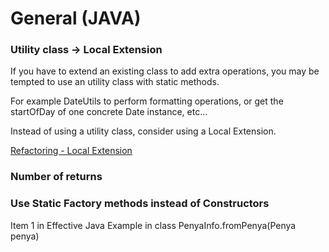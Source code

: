 # General (JAVA)

### Utility class -> Local Extension

If you have to extend an existing class to add extra operations, you may be tempted to use an utility class with static methods. 

For example DateUtils to perform formatting operations, or get the startOfDay of one concrete Date instance, etc...

Instead of using a utility class, consider using a Local Extension.

[Refactoring - Local Extension](http://refactoring.com/catalog/introduceLocalExtension.html)

### Number of returns

### Use Static Factory methods instead of Constructors

Item 1 in Effective Java
Example in class PenyaInfo.fromPenya(Penya penya)
